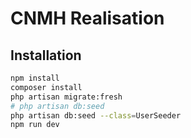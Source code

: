 # CNMH Realisation

<!-- TODO : Présentation de CNMH Realisation -->

## Installation

<!-- TODO : Introduction -->

```bash
npm install
composer install
php artisan migrate:fresh
# php artisan db:seed
php artisan db:seed --class=UserSeeder
npm run dev
```